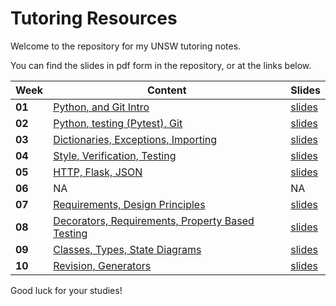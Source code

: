 # Tutoring Resources

Welcome to the repository for my UNSW tutoring notes.

You can find the slides in pdf form in the repository, or at the links below.

| Week   | Content                                                  | Slides                                                                                                         |
| ------ | -------------------------------------------------------- | -------------------------------------------------------------------------------------------------------------- |
| **01** | [Python, and Git Intro](wk01)                            | [slides](https://docs.google.com/presentation/d/1jw1KfdJAua0rg0Fa7uegUx1xt28bUIllcwtvlZyGAzo/edit?usp=sharing) |
| **02** | [Python, testing (Pytest), Git](wk02)                    | [slides](https://docs.google.com/presentation/d/1KJcXnZjpNEVL6oYkvqAg9JRjZhBiVuT7mrVDlwhqYOI/edit?usp=sharing) |
| **03** | [Dictionaries, Exceptions, Importing](wk03)              | [slides](https://docs.google.com/presentation/d/1zJ9dJiWF3DpzexM_SkhCHeUyGPpnXjlVRZd9z7LdonU/edit?usp=sharing) |
| **04** | [Style, Verification, Testing](wk04)                     | [slides](https://docs.google.com/presentation/d/109GECZEdatXroRHT9QMB5OsXUAtyTAWPIPh1l4nM1FE/edit?usp=sharing) |
| **05** | [HTTP, Flask, JSON](wk05)                                | [slides](https://docs.google.com/presentation/d/1YcKOQAvL4mJs0WyJ92Rwy_SuxyG8Iinz5hDyw3BZIZo/edit?usp=sharing) |
| **06** | NA                                                       | NA                                                                                                             |
| **07** | [Requirements, Design Principles](wk07)                  | [slides](https://docs.google.com/presentation/d/1kDHUIXgwPy4_ngwiD25N1Y9jjVwAmpc2tNh59u-BOMY/edit?usp=sharing) |
| **08** | [Decorators, Requirements, Property Based Testing](wk08) | [slides](https://docs.google.com/presentation/d/1AOM9fl6ateUr-LhaXFRl0TaYHoM2xm8CU5Uvz9yARkY/edit?usp=sharing) |
| **09** | [Classes, Types, State Diagrams](wk09)                   | [slides](https://docs.google.com/presentation/d/1hRhDkyoDy1-C9EwaI2ol6_RfC5poObNyPBgvduIV7-w/edit?usp=sharing) |
| **10** | [Revision, Generators](wk10)                             | [slides](https://docs.google.com/presentation/d/1ot5h4SbfxhSf-CJTNAtN4_7hhyP_Q_ykTNGz7yfRHDk/edit?usp=sharing) |

Good luck for your studies!
